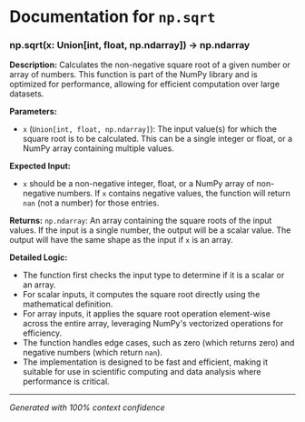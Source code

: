 # Documentation for `np.sqrt`

### np.sqrt(x: Union[int, float, np.ndarray]) -> np.ndarray

**Description:**
Calculates the non-negative square root of a given number or array of numbers. This function is part of the NumPy library and is optimized for performance, allowing for efficient computation over large datasets.

**Parameters:**
- `x` (`Union[int, float, np.ndarray]`): The input value(s) for which the square root is to be calculated. This can be a single integer or float, or a NumPy array containing multiple values.

**Expected Input:**
- `x` should be a non-negative integer, float, or a NumPy array of non-negative numbers. If `x` contains negative values, the function will return `nan` (not a number) for those entries.

**Returns:**
`np.ndarray`: An array containing the square roots of the input values. If the input is a single number, the output will be a scalar value. The output will have the same shape as the input if `x` is an array.

**Detailed Logic:**
- The function first checks the input type to determine if it is a scalar or an array.
- For scalar inputs, it computes the square root directly using the mathematical definition.
- For array inputs, it applies the square root operation element-wise across the entire array, leveraging NumPy's vectorized operations for efficiency.
- The function handles edge cases, such as zero (which returns zero) and negative numbers (which return `nan`).
- The implementation is designed to be fast and efficient, making it suitable for use in scientific computing and data analysis where performance is critical.

---
*Generated with 100% context confidence*
